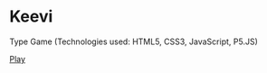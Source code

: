 # Keevi
Type Game (Technologies used: HTML5, CSS3, JavaScript, P5.JS)

[Play](https://htmlpreview.github.io/?https://github.com/RohitSattu/Keevi/blob/master/keevi/index.html)
